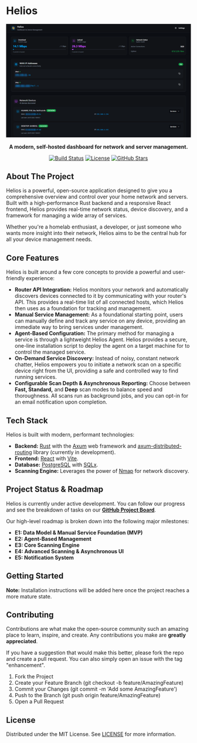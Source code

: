 # **Helios**

<p align="center">
<img src="docs/imgs/screenshots/dashboard-preview.png" alt="Helios Dashboard Screenshot" width="800"/>
</p>
<p align="center">
<strong>A modern, self-hosted dashboard for network and server management.</strong>
</p>
<p align="center">
<a href="#"><img src="https://img.shields.io/badge/build-passing-brightgreen" alt="Build Status"></a>
<a href="#"><img src="https://img.shields.io/badge/license-MIT-blue" alt="License"></a>
<a href="#"><img src="https://img.shields.io/github/stars/0Killian/Helios?style=social" alt="GitHub Stars"></a>
</p>

## **About The Project**

Helios is a powerful, open-source application designed to give you a comprehensive overview and control over your home network and servers. Built with a high-performance Rust backend and a responsive React frontend, Helios provides real-time network status, device discovery, and a framework for managing a wide array of services.

Whether you're a homelab enthusiast, a developer, or just someone who wants more insight into their network, Helios aims to be the central hub for all your device management needs.

## **Core Features**

Helios is built around a few core concepts to provide a powerful and user-friendly experience:

* **Router API Integration:** Helios monitors your network and automatically discovers devices connected to it by communicating with your router's API. This provides a real-time list of all connected hosts, which Helios then uses as a foundation for tracking and management.
* **Manual Service Management:** As a foundational starting point, users can manually define and track any service on any device, providing an immediate way to bring services under management.
* **Agent-Based Configuration:** The primary method for managing a service is through a lightweight Helios Agent. Helios provides a secure, one-line installation script to deploy the agent on a target machine for to control the managed service.
* **On-Demand Service Discovery:** Instead of noisy, constant network chatter, Helios empowers you to initiate a network scan on a specific device right from the UI, providing a safe and controlled way to find running services.
* **Configurable Scan Depth & Asynchronous Reporting:** Choose between **Fast, Standard,** and **Deep** scan modes to balance speed and thoroughness. All scans run as background jobs, and you can opt-in for an email notification upon completion.

## **Tech Stack**

Helios is built with modern, performant technologies:

* **Backend:** [Rust](https://www.rust-lang.org/) with the [Axum](https://github.com/tokio-rs/axum) web framework and [axum-distributed-routing](https://github.com/0Killian/axum-distributed-routing) library (currently in development).
* **Frontend:** [React](https://reactjs.org/) with [Vite](https://vitejs.dev/).
* **Database:** [PostgreSQL](https://www.postgresql.org/) with [SQLx](https://github.com/launchbadge/sqlx).
* **Scanning Engine:** Leverages the power of [Nmap](https://nmap.org/) for network discovery.

## **Project Status & Roadmap**

Helios is currently under active development. You can follow our progress and see the breakdown of tasks on our [**GitHub Project Board**](https://github.com/users/0Killian/projects/3).

Our high-level roadmap is broken down into the following major milestones:

* **E1: Data Model & Manual Service Foundation (MVP)**
* **E2: Agent-Based Management**
* **E3: Core Scanning Engine**
* **E4: Advanced Scanning & Asynchronous UI**
* **E5: Notification System**

## **Getting Started**

**Note:** Installation instructions will be added here once the project reaches a more mature state.

## **Contributing**

Contributions are what make the open-source community such an amazing place to learn, inspire, and create. Any contributions you make are **greatly appreciated**.

If you have a suggestion that would make this better, please fork the repo and create a pull request. You can also simply open an issue with the tag "enhancement".

1. Fork the Project
2. Create your Feature Branch (git checkout \-b feature/AmazingFeature)
3. Commit your Changes (git commit \-m 'Add some AmazingFeature')
4. Push to the Branch (git push origin feature/AmazingFeature)
5. Open a Pull Request

## **License**

Distributed under the MIT License. See [LICENSE](LICENSE) for more information.
